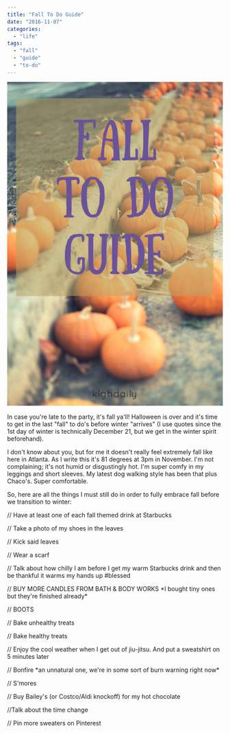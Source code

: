 ```yaml
---
title: "Fall To Do Guide"
date: "2016-11-07"
categories: 
  - "life"
tags: 
  - "fall"
  - "guide"
  - "to-do"
---
```


![fall to do guide](images/FallToDoGuide-683x1024.png)

In case you're late to the party, it's fall ya'll! Halloween is over and it's time to get in the last "fall" to do's before winter "arrives" (I use quotes since the 1st day of winter is technically December 21, but we get in the winter spirit beforehand).

I don't know about you, but for me it doesn't really feel extremely fall like here in Atlanta. As I write this it's 81 degrees at 3pm in November. I'm not complaining; it's not humid or disgustingly hot. I'm super comfy in my leggings and short sleeves. My latest dog walking style has been that plus Chaco's. Super comfortable.

So, here are all the things I must still do in order to fully embrace fall before we transition to winter:

// Have at least one of each fall themed drink at Starbucks

// Take a photo of my shoes in the leaves

// Kick said leaves

// Wear a scarf

// Talk about how chilly I am before I get my warm Starbucks drink and then be thankful it warms my hands up #blessed

// BUY MORE CANDLES FROM BATH & BODY WORKS \*I bought tiny ones but they're finished already\*

// BOOTS

// Bake unhealthy treats

// Bake healthy treats

// Enjoy the cool weather when I get out of jiu-jitsu. And put a sweatshirt on 5 minutes later

// Bonfire \*an unnatural one, we're in some sort of burn warning right now\*

// S'mores

// Buy Bailey's (or Costco/Aldi knockoff) for my hot chocolate

//Talk about the time change

// Pin more sweaters on Pinterest
